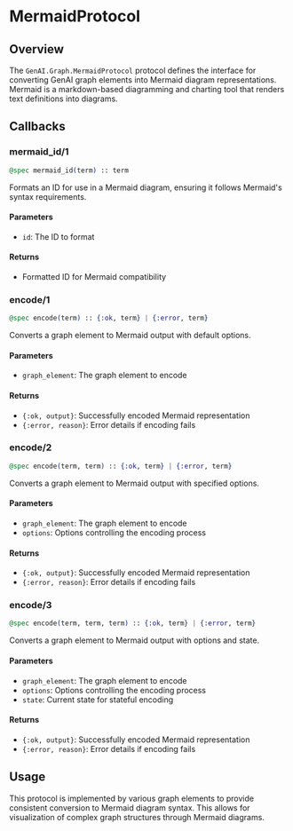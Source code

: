 # MermaidProtocol

## Overview
The `GenAI.Graph.MermaidProtocol` protocol defines the interface for converting GenAI graph elements into Mermaid diagram representations. Mermaid is a markdown-based diagramming and charting tool that renders text definitions into diagrams.

## Callbacks

### mermaid_id/1
```elixir
@spec mermaid_id(term) :: term
```

Formats an ID for use in a Mermaid diagram, ensuring it follows Mermaid's syntax requirements.

#### Parameters
- `id`: The ID to format

#### Returns
- Formatted ID for Mermaid compatibility

### encode/1
```elixir
@spec encode(term) :: {:ok, term} | {:error, term}
```

Converts a graph element to Mermaid output with default options.

#### Parameters
- `graph_element`: The graph element to encode

#### Returns
- `{:ok, output}`: Successfully encoded Mermaid representation
- `{:error, reason}`: Error details if encoding fails

### encode/2
```elixir
@spec encode(term, term) :: {:ok, term} | {:error, term}
```

Converts a graph element to Mermaid output with specified options.

#### Parameters
- `graph_element`: The graph element to encode
- `options`: Options controlling the encoding process

#### Returns
- `{:ok, output}`: Successfully encoded Mermaid representation
- `{:error, reason}`: Error details if encoding fails

### encode/3
```elixir
@spec encode(term, term, term) :: {:ok, term} | {:error, term}
```

Converts a graph element to Mermaid output with options and state.

#### Parameters
- `graph_element`: The graph element to encode
- `options`: Options controlling the encoding process
- `state`: Current state for stateful encoding

#### Returns
- `{:ok, output}`: Successfully encoded Mermaid representation
- `{:error, reason}`: Error details if encoding fails

## Usage
This protocol is implemented by various graph elements to provide consistent conversion to Mermaid diagram syntax. This allows for visualization of complex graph structures through Mermaid diagrams.